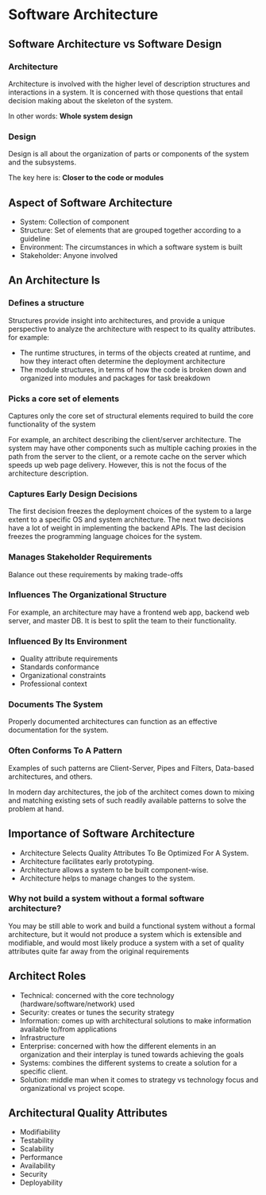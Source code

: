 # Software Architecture

## Software Architecture vs Software Design

### Architecture

Architecture is involved with the higher level of description structures and interactions in a system. It is concerned with those questions that entail decision making about the skeleton of the system.

In other words: __Whole system design__

### Design

Design is all about the organization of parts or components of the system and the subsystems.

The key here is: __Closer to the code or modules__

## Aspect of Software Architecture

- System: Collection of component
- Structure: Set of elements that are grouped together according to a guideline
- Environment: The circumstances in which a software system is built
- Stakeholder: Anyone involved

## An Architecture Is

### Defines a structure

Structures provide insight into architectures, and provide a unique perspective to analyze the architecture with respect to its quality attributes. for example:

- The runtime structures, in terms of the objects created at runtime, and how they interact often determine the deployment architecture
- The module structures, in terms of how the code is broken down and organized into modules and packages for task breakdown

### Picks a core set of elements

Captures only the core set of structural elements required to build the core functionality of the system

For example, an architect describing the  client/server architecture. The system may have other components such as multiple caching proxies in the path from the server to the client, or a remote cache on the server which speeds up web page delivery. However, this is not the focus of the architecture description.

### Captures Early Design Decisions

The first decision freezes the deployment choices of the system to a large extent to a specific OS and system architecture. The next two decisions have a lot of weight in implementing the backend APIs. The last decision freezes the programming language choices for the system.

### Manages Stakeholder Requirements

Balance out these requirements by making trade-offs

### Influences The Organizational Structure

For example, an architecture may have a frontend web app, backend web server, and master DB. It is best to split the team to their functionality.

### Influenced By Its Environment

- Quality attribute requirements
- Standards conformance
- Organizational constraints
- Professional context

### Documents The System

Properly documented architectures can function as an effective documentation for the system.

### Often Conforms To A Pattern

Examples of such patterns are Client-Server, Pipes and Filters, Data-based architectures, and others.

In modern day architectures, the job of the architect comes down to mixing and matching existing sets of such readily available patterns to solve the problem at hand.

## Importance of Software Architecture

- Architecture Selects Quality Attributes To Be Optimized For A System.
- Architecture facilitates early prototyping.
- Architecture allows a system to be built component-wise.
- Architecture helps to manage changes to the system.

### Why not build a system without a formal software architecture?

You may be still able to work and build a functional system without a formal architecture, but it would not produce a system which is extensible and modifiable, and would most likely produce a system with a set of quality attributes quite far away from the original requirements

## Architect Roles

- Technical: concerned with the core technology (hardware/software/network) used
- Security: creates or tunes the security strategy
- Information: comes up with architectural solutions to make information available to/from applications
- Infrastructure
- Enterprise:  concerned with how the different elements in an organization and their interplay is tuned towards achieving the goals
- Systems: combines the different systems to create a solution for a specific client.
- Solution: middle man when it comes to strategy vs technology focus and organizational vs project scope.

## Architectural Quality Attributes

- Modifiability
- Testability
- Scalability
- Performance
- Availability
- Security
- Deployability
